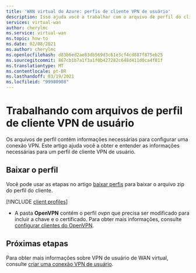 ```yaml
---
title: 'WAN virtual do Azure: perfis de cliente VPN de usuário'
description: Isso ajuda você a trabalhar com o arquivo de perfil do cliente
services: virtual-wan
author: cherylmc
ms.service: virtual-wan
ms.topic: how-to
ms.date: 02/08/2021
ms.author: cherylmc
ms.openlocfilehash: d83b6ed2ae83db569d3c61e3cf4cd887f875eb25
ms.sourcegitcommit: 867cb1b7a1f3a1f0b427282c648d411d0ca4f81f
ms.translationtype: MT
ms.contentlocale: pt-BR
ms.lasthandoff: 03/19/2021
ms.locfileid: "99980908"
---
```

# <a name="working-with-user-vpn-client-profile-files"></a>Trabalhando com arquivos de perfil de cliente VPN de usuário

Os arquivos de perfil contêm informações necessárias para configurar uma conexão VPN. Este artigo ajuda você a obter e entender as informações necessárias para um perfil de cliente VPN de usuário.

## <a name="download-the-profile"></a>Baixar o perfil

Você pode usar as etapas no artigo [baixar perfis](global-hub-profile.md) para baixar o arquivo zip do perfil do cliente.

[!INCLUDE [client profiles](../../includes/vpn-gateway-vwan-vpn-profile-download.md)]

* A pasta **OpenVPN** contém o perfil *ovpn* que precisa ser modificado para incluir a chave e o certificado. Para obter mais informações, consulte [configurar clientes do OpenVPN](../virtual-wan/howto-openvpn-clients.md#windows).

## <a name="next-steps"></a>Próximas etapas

Para obter mais informações sobre VPN de usuário de WAN virtual, consulte [criar uma conexão VPN de usuário](virtual-wan-point-to-site-portal.md).
